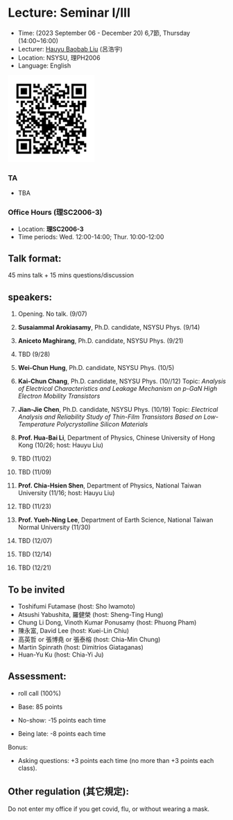 # Lecture: Seminar I/III
* Time: (2023 September 06 - December 20) 6,7節, Thursday (14:00~16:00)
* Lecturer: [Hauyu Baobab Liu](https://baobabyoo.github.io/) (呂浩宇)
* Location: NSYSU, 理PH2006
* Language: English

<img src="./images/qrcode.png" alt="QRcode" width="200px"/>

### TA
- TBA
  
### Office Hours (理SC2006-3)
- Location: **理SC2006-3**
- Time periods: Wed. 12:00-14:00; Thur. 10:00-12:00

## Talk format:
45 mins talk + 15 mins questions/discussion

## speakers:
1.    Opening. No talk. (9/07)

2.    **Susaiammal Arokiasamy**, Ph.D. candidate, NSYSU Phys. (9/14)

3.    **Aniceto Maghirang**, Ph.D. candidate, NSYSU Phys. (9/21)

4.    TBD (9/28)

5.    **Wei-Chun Hung**, Ph.D. candidate, NSYSU Phys. (10/5)

6.    **Kai-Chun Chang**, Ph.D. candidate, NSYSU Phys. (10//12)
      Topic: *Analysis of Electrical Characteristics and Leakage Mechanism on p-GaN High Electron Mobility Transistors*

7.    **Jian-Jie Chen**, Ph.D. candidate, NSYSU Phys. (10/19)
      Topic: *Electrical Analysis and Reliability Study of Thin-Film Transistors Based on Low-Temperature Polycrystalline Silicon Materials*

8.    **Prof. Hua-Bai Li**, Department of Physics, Chinese University of Hong Kong (10/26; host: Hauyu Liu)

9.    TBD (11/02)

10.   TBD (11/09)

11.   **Prof. Chia-Hsien Shen**, Department of Physics, National Taiwan University (11/16; host: Hauyu Liu)

12.   TBD (11/23)

13.   **Prof. Yueh-Ning Lee**, Department of Earth Science, National Taiwan Normal University (11/30)

14.   TBD (12/07)

15.   TBD (12/14) 

16.   TBD (12/21)

## To be invited
- Toshifumi Futamase (host: Sho Iwamoto)
- Atsushi Yabushita, 羅健榮 (host: Sheng-Ting Hung)
- Chung Li Dong, Vinoth Kumar Ponusamy (host: Phuong Pham)
- 陳永富, David Lee (host: Kuei-Lin Chiu)
- 高英哲 or 張博堯 or 張泰榕 (host: Chia-Min Chung)
- Martin Spinrath (host: Dimitrios Giataganas)
- Huan-Yu Ku (host: Chia-Yi Ju)

## Assessment:
- roll call (100%)

- Base: 85 points
- No-show: -15 points each time
- Being late: -8 points each time

Bonus:
- Asking questions: +3 points each time (no more than +3 points each class).

## Other regulation (其它規定):
Do not enter my office if you get covid, flu, or without wearing a mask.

